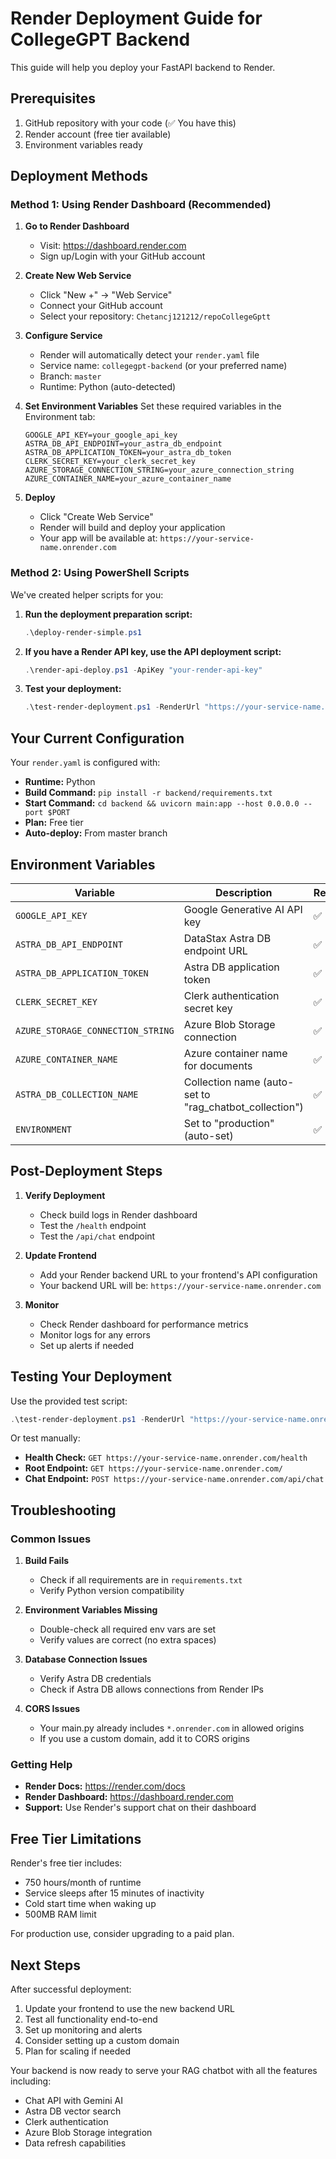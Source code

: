 # Render Deployment Guide for CollegeGPT Backend

This guide will help you deploy your FastAPI backend to Render.

## Prerequisites

1. GitHub repository with your code (✅ You have this)
2. Render account (free tier available)
3. Environment variables ready

## Deployment Methods

### Method 1: Using Render Dashboard (Recommended)

1. **Go to Render Dashboard**

   - Visit: https://dashboard.render.com
   - Sign up/Login with your GitHub account

2. **Create New Web Service**

   - Click "New +" → "Web Service"
   - Connect your GitHub account
   - Select your repository: `Chetancj121212/repoCollegeGptt`

3. **Configure Service**

   - Render will automatically detect your `render.yaml` file
   - Service name: `collegegpt-backend` (or your preferred name)
   - Branch: `master`
   - Runtime: Python (auto-detected)

4. **Set Environment Variables**
   Set these required variables in the Environment tab:

   ```
   GOOGLE_API_KEY=your_google_api_key
   ASTRA_DB_API_ENDPOINT=your_astra_db_endpoint
   ASTRA_DB_APPLICATION_TOKEN=your_astra_db_token
   CLERK_SECRET_KEY=your_clerk_secret_key
   AZURE_STORAGE_CONNECTION_STRING=your_azure_connection_string
   AZURE_CONTAINER_NAME=your_azure_container_name
   ```

5. **Deploy**
   - Click "Create Web Service"
   - Render will build and deploy your application
   - Your app will be available at: `https://your-service-name.onrender.com`

### Method 2: Using PowerShell Scripts

We've created helper scripts for you:

1. **Run the deployment preparation script:**

   ```powershell
   .\deploy-render-simple.ps1
   ```

2. **If you have a Render API key, use the API deployment script:**

   ```powershell
   .\render-api-deploy.ps1 -ApiKey "your-render-api-key"
   ```

3. **Test your deployment:**
   ```powershell
   .\test-render-deployment.ps1 -RenderUrl "https://your-service-name.onrender.com"
   ```

## Your Current Configuration

Your `render.yaml` is configured with:

- **Runtime:** Python
- **Build Command:** `pip install -r backend/requirements.txt`
- **Start Command:** `cd backend && uvicorn main:app --host 0.0.0.0 --port $PORT`
- **Plan:** Free tier
- **Auto-deploy:** From master branch

## Environment Variables

| Variable                          | Description                                            | Required |
| --------------------------------- | ------------------------------------------------------ | -------- |
| `GOOGLE_API_KEY`                  | Google Generative AI API key                           | ✅       |
| `ASTRA_DB_API_ENDPOINT`           | DataStax Astra DB endpoint URL                         | ✅       |
| `ASTRA_DB_APPLICATION_TOKEN`      | Astra DB application token                             | ✅       |
| `CLERK_SECRET_KEY`                | Clerk authentication secret key                        | ✅       |
| `AZURE_STORAGE_CONNECTION_STRING` | Azure Blob Storage connection                          | ✅       |
| `AZURE_CONTAINER_NAME`            | Azure container name for documents                     | ✅       |
| `ASTRA_DB_COLLECTION_NAME`        | Collection name (auto-set to "rag_chatbot_collection") | ✅       |
| `ENVIRONMENT`                     | Set to "production" (auto-set)                         | ✅       |

## Post-Deployment Steps

1. **Verify Deployment**

   - Check build logs in Render dashboard
   - Test the `/health` endpoint
   - Test the `/api/chat` endpoint

2. **Update Frontend**

   - Add your Render backend URL to your frontend's API configuration
   - Your backend URL will be: `https://your-service-name.onrender.com`

3. **Monitor**
   - Check Render dashboard for performance metrics
   - Monitor logs for any errors
   - Set up alerts if needed

## Testing Your Deployment

Use the provided test script:

```powershell
.\test-render-deployment.ps1 -RenderUrl "https://your-service-name.onrender.com"
```

Or test manually:

- **Health Check:** `GET https://your-service-name.onrender.com/health`
- **Root Endpoint:** `GET https://your-service-name.onrender.com/`
- **Chat Endpoint:** `POST https://your-service-name.onrender.com/api/chat`

## Troubleshooting

### Common Issues

1. **Build Fails**

   - Check if all requirements are in `requirements.txt`
   - Verify Python version compatibility

2. **Environment Variables Missing**

   - Double-check all required env vars are set
   - Verify values are correct (no extra spaces)

3. **Database Connection Issues**

   - Verify Astra DB credentials
   - Check if Astra DB allows connections from Render IPs

4. **CORS Issues**
   - Your main.py already includes `*.onrender.com` in allowed origins
   - If you use a custom domain, add it to CORS origins

### Getting Help

- **Render Docs:** https://render.com/docs
- **Render Dashboard:** https://dashboard.render.com
- **Support:** Use Render's support chat on their dashboard

## Free Tier Limitations

Render's free tier includes:

- 750 hours/month of runtime
- Service sleeps after 15 minutes of inactivity
- Cold start time when waking up
- 500MB RAM limit

For production use, consider upgrading to a paid plan.

## Next Steps

After successful deployment:

1. Update your frontend to use the new backend URL
2. Test all functionality end-to-end
3. Set up monitoring and alerts
4. Consider setting up a custom domain
5. Plan for scaling if needed

Your backend is now ready to serve your RAG chatbot with all the features including:

- Chat API with Gemini AI
- Astra DB vector search
- Clerk authentication
- Azure Blob Storage integration
- Data refresh capabilities
